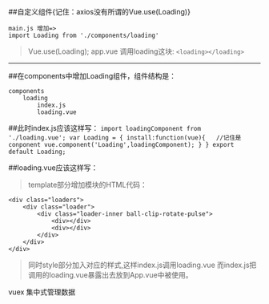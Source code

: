##自定义组件{记住：axios没有所谓的Vue.use(Loading)}
```
main.js 增加=>
import Loading from './components/loading'
```
> Vue.use(Loading);
app.vue
调用loading这块:
`<loading></loading>`
---------

##在components中增加Loading组件，组件结构是：
```
components
    loading
        index.js
        loading.vue
```
##此时index.js应该这样写：
``
import loadingComponent from './loading.vue';
var Loading = {
    install:function(vue){   //记住是conponent
        vue.component('Loading',loadingComponent);
    }
}
export default Loading;
``

##loading.vue应该这样写：
> template部分增加模块的HTML代码：
```
<div class="loaders">
    <div class="loader">
        <div class="loader-inner ball-clip-rotate-pulse">
            <div></div>
            <div></div>
        </div>
    </div>
</div>
```
> 同时style部分加入对应的样式,这样index.js调用loading.vue
> 而index.js把调用的loading.vue暴露出去放到App.vue中被使用。



vuex  集中式管理数据
